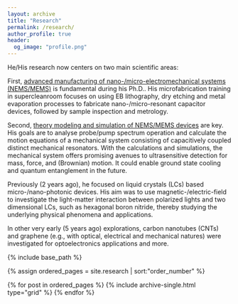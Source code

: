 ```yaml
---
layout: archive
title: "Research"
permalink: /research/
author_profile: true
header:
  og_image: "profile.png"
---
```


He/His research now centers on two main scientific areas:

First, <ins>advanced manufacturing of nano-/micro-electromechanical systems (NEMS/MEMS)</ins> is fundamental during his Ph.D.. His microfabrication training in supercleanroom focuses on using EB lithography, dry etching and metal evaporation processes to fabricate nano-/micro-resonant capacitor devices, followed by sample inspection and metrology.

Second, <ins>theory modeling and simulation of NEMS/MEMS devices</ins> are key. His goals are to analyse probe/pump spectrum operation and calculate 
the motion equations of a mechanical system consisting of capacitively coupled distinct mechanical resonators. With the calculations and simulations, the mechanical system offers promising avenues to ultrasensitive detection for mass, force, and (Brownian) motion. It could enable ground state cooling and quantum entanglement in the future.

Previously (2 years ago), he focused on liquid crystals (LCs) based micro-/nano-photonic devices. His aim was to use magnetic-/electric-field to investigate the light-matter interaction between polarized lights and two dimensional LCs, such as hexagonal boron nitride, thereby studying the underlying physical phenomena and applications.

In other very early (5 years ago) explorations, carbon nanotubes (CNTs) and graphene (e.g., with optical, electrical and mechanical natures) were investigated for optoelectronics applications and more.


<nbsp>

{% include base_path %}

{% assign ordered_pages = site.research | sort:"order_number" %}

{% for post in ordered_pages %}
  {% include archive-single.html type="grid" %}
{% endfor %}
